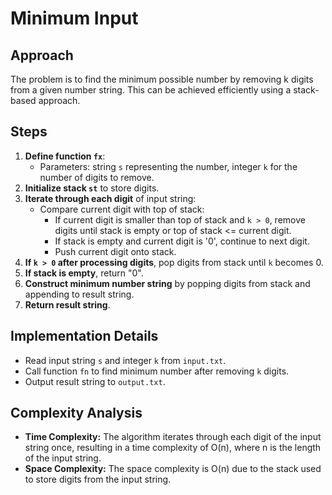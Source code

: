 # Minimum Input

## Approach

The problem is to find the minimum possible number by removing k digits from a given number string. This can be achieved efficiently using a stack-based approach.

## Steps

1. **Define function `fx`**:
   - Parameters: string `s` representing the number, integer `k` for the number of digits to remove.
2. **Initialize stack `st`** to store digits.
3. **Iterate through each digit** of input string:
   - Compare current digit with top of stack:
     - If current digit is smaller than top of stack and `k > 0`, remove digits until stack is empty or top of stack <= current digit.
     - If stack is empty and current digit is '0', continue to next digit.
     - Push current digit onto stack.
4. **If `k > 0` after processing digits**, pop digits from stack until `k` becomes 0.
5. **If stack is empty**, return "0".
6. **Construct minimum number string** by popping digits from stack and appending to result string.
7. **Return result string**.

## Implementation Details

- Read input string `s` and integer `k` from `input.txt`.
- Call function `fn` to find minimum number after removing `k` digits.
- Output result string to `output.txt`.

## Complexity Analysis

- **Time Complexity:** The algorithm iterates through each digit of the input string once, resulting in a time complexity of O(n), where n is the length of the input string.
- **Space Complexity:** The space complexity is O(n) due to the stack used to store digits from the input string.